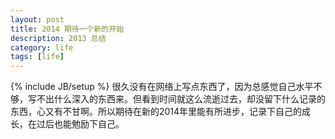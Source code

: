 ```yaml
---
layout: post
title: 2014 期待一个新的开始
description: 2013 总结
category: life 
tags: [life]
---
```

{% include JB/setup %}
很久没有在网络上写点东西了，因为总感觉自己水平不够，写不出什么深入的东西来。但看到时间就这么流逝过去，却没留下什么记录的东西，心又有不甘啊。所以期待在新的2014年里能有所进步，记录下自己的成长，在过后也能勉励下自己。
